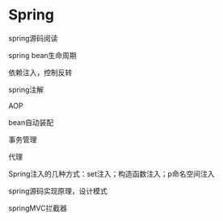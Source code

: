 # Spring

spring源码阅读

spring bean生命周期

依赖注入，控制反转

spring注解

AOP

bean自动装配

事务管理

代理

Spring注入的几种方式：set注入；构造函数注入；p命名空间注入

spring源码实现原理，设计模式

springMVC拦截器